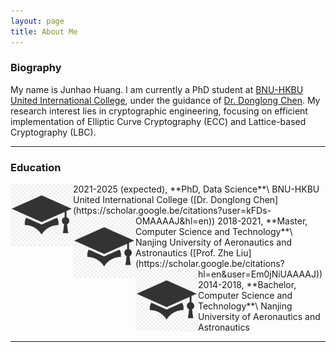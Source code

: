 ```yaml
---
layout: page
title: About Me
---
```


### Biography

My name is Junhao Huang. I am currently a PhD student at [BNU-HKBU United International College](https://www.uic.edu.cn), under the guidance of [Dr. Donglong Chen](https://scholar.google.be/citations?user=kFDs-OMAAAAJ&hl=en). My research interest lies in cryptographic engineering, focusing on efficient implementation of Elliptic Curve Cryptography (ECC) and Lattice-based Cryptography (LBC).

---------
### Education

<img  align="left"  width="100"  src="/assets/img/education.png"> 
2021-2025 (expected), **PhD, Data Science**\
BNU-HKBU United International College ([Dr. Donglong Chen](https://scholar.google.be/citations?user=kFDs-OMAAAAJ&hl=en))

<img  align="left"  width="100"  src="/assets/img/education.png">  
2018-2021, **Master, Computer Science and Technology**\
Nanjing University of Aeronautics and Astronautics ([Prof. Zhe Liu](https://scholar.google.be/citations?hl=en&user=Em0jNiUAAAAJ))

<img  align="left"  width="100"  src="/assets/img/education.png">  
2014-2018, **Bachelor, Computer Science and Technology**\
Nanjing University of Aeronautics and Astronautics

---------
